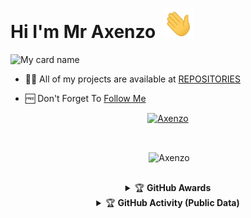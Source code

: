# Hi I'm Mr Axenzo &nbsp;<a href="Hey"><img src="https://raw.githubusercontent.com/Viz-Zer/Viz-Zer/main/Assets/Hi.gif" width="48px"></a>

![My card name](https://cardivo.vercel.app/api?name=MrAxenzo&description=Hi,%20Welcome%20To%20My%20Profile%20❤&image=https://avatars.githubusercontent.com/u/95731713?s=120&v=4?v=4&backgroundColor=%23ecf0f1&instagram=_axe_mortal_ff_yt&github=MrAxenzo&twitter=&pattern=leaf&colorPattern=%23eaeaea)


- 👨‍💻 All of my projects are available at
                   [REPOSITORIES](https://github.com/MrAxenzo/MrAxenzo?tab=repositories)

                  
- 🆓 Don't Forget To [Follow Me](https://github.com/MrAxenzo/MrAxenzo)

<p align="center"> <a href="Axenzo"><img width="170px" height="24" src="https://komarev.com/ghpvc/?username=MrAxenzo&label=PROFILE%20VISITORS&color=green&style=flat-square" alt="Axenzo" /></a> </p><br> 


<div align="center">
<p>&nbsp;<img align="center" src="https://github-readme-stats.vercel.app/api?username=MrAxenzo&show_icons=true&theme=nightowl" alt="Axenzo" /></p> 

##

<details>
    <summary>&#127942 <b>GitHub Awards</b></summary><br/>

![Github Trophy](https://github-profile-trophy.vercel.app/?username=MrAxenzo)

</details>



<details>
    <summary>&#127942 <b>GitHub Activity (Public Data)</b></summary><br/>

![Metrics](https://metrics.lecoq.io/MrAxenzo?template=classic&followup=1&isocalendar=1&languages=1&isocalendar.duration=half-year&config.timezone=Europe%2FIstanbul)
